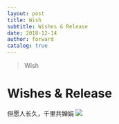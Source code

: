 ```yaml
---
layout: post
title: Wish
subtitle: Wishes & Release
date: 2018-12-14
author: forward
catalog: true
---
```


>Wish

# Wishes & Release
但愿人长久，千里共婵娟
![](https://ws4.sinaimg.cn/large/006tNbRwgy1fy6noehj9bj30u01407wh.jpg)